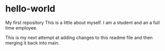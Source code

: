 # hello-world
My first repository
This is a little about myself. I am a student and an a full time employee.


This is my next attempt at adding changes to this readme file and then merging it back into main.
